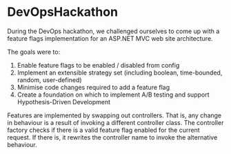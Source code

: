 # DevOpsHackathon

During the DevOps hackathon, we challenged ourselves to come up with a feature flags implementation for an ASP.NET MVC web site architecture.

The goals were to:
<ol>
<li>Enable feature flags to be enabled / disabled from config</li>
<li>Implement an extensible strategy set (including boolean, time-bounded, random, user-defined)</li>
<li>Minimise code changes required to add a feature flag</li>
<li>Create a foundation on which to implement A/B testing and support Hypothesis-Driven Development
</ol>

Features are implemented by swapping out controllers. That is, any change in behaviour is a result of invoking a different controller class. The controller factory checks if there is a valid feature flag enabled for the current request. If there is, it rewrites the controller name to invoke the alternative behaviour.
